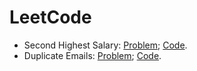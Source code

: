 # LeetCode

* Second Highest Salary: [Problem](https://leetcode.com/problems/second-highest-salary);      [Code](https://github.com/yular/SQL-Interview/blob/master/LeetCode/leetcode_second-highest-salary.sql).
* Duplicate Emails: [Problem](https://leetcode.com/problems/duplicate-emails);       [Code](https://github.com/yular/SQL-Interview/blob/master/LeetCode/leetcode_duplicate-emails.sql).


